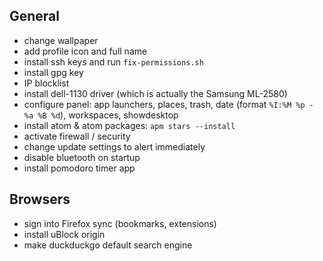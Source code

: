 ## General

- change wallpaper
- add profile icon and full name
- install ssh keys and run `fix-permissions.sh`
- install gpg key
- IP blocklist
- install dell-1130 driver (which is actually the Samsung ML-2580)
- configure panel: app launchers, places, trash, date (format `%I:%M %p - %a %B %d`), workspaces, showdesktop
- install atom & atom packages: `apm stars --install`
- activate firewall / security
- change update settings to alert immediately
- disable bluetooth on startup
- install pomodoro timer app

## Browsers

- sign into Firefox sync (bookmarks, extensions)
- install uBlock origin
- make duckduckgo default search engine
